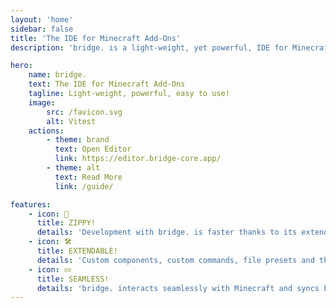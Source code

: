 ```yaml
---
layout: 'home'
sidebar: false
title: 'The IDE for Minecraft Add-Ons'
description: 'bridge. is a light-weight, yet powerful, IDE for Minecraft add-ons.'

hero:
    name: bridge.
    text: The IDE for Minecraft Add-Ons
    tagline: Light-weight, powerful, easy to use!
    image:
        src: /favicon.svg
        alt: Vitest
    actions:
        - theme: brand
          text: Open Editor
          link: https://editor.bridge-core.app/
        - theme: alt
          text: Read More
          link: /guide/

features:
    - icon: 🚀
      title: ZIPPY!
      details: 'Development with bridge. is faster thanks to its extendable compiler architecture , rich auto-completions and live previews of the things you work on'
    - icon: 🛠️
      title: EXTENDABLE!
      details: 'Custom components, custom commands, file presets and themes: You can do almost anything with extensions for bridge. and choose from an already great extension ecosystem'
    - icon: 💤
      title: SEAMLESS!
      details: 'bridge. interacts seamlessly with Minecraft and syncs behavior packs, resource pack, skin packs and worlds to the com.mojang folder automatically'
---
```

